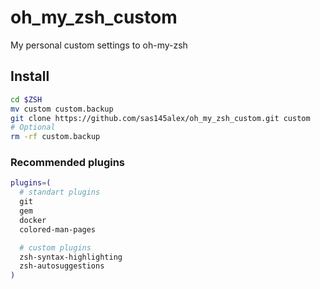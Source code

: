 # oh_my_zsh_custom
My personal custom settings to oh-my-zsh

## Install
```bash
cd $ZSH
mv custom custom.backup
git clone https://github.com/sas145alex/oh_my_zsh_custom.git custom
# Optional
rm -rf custom.backup
```

### Recommended plugins
```bash
plugins=(
  # standart plugins
  git
  gem
  docker
  colored-man-pages

  # custom plugins
  zsh-syntax-highlighting
  zsh-autosuggestions
)
```
